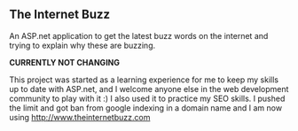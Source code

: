 The Internet Buzz
---
An ASP.net application to get the latest buzz words on the internet and trying to explain why these are buzzing.

**CURRENTLY NOT CHANGING**

This project was started as a learning experience for me to keep my skills up to date with ASP.net, and I welcome anyone else in the web development community to play with it :) I also used it to practice my SEO skills. I pushed the limit and got ban from google indexing in a domain name and I am now using http://www.theinternetbuzz.com

